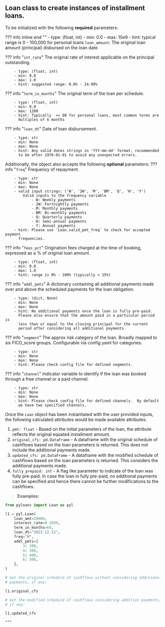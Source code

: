 ## Loan class to create instances of installment loans.

To be initialized with the following **required** parameters:

??? info inline end ""
        - type: (float, int)
        - min: 0.0
        - max: 10e9
        - hint: typical range is 0 - 100,000 for personal loans
`loan_amount`: The original loan amount (principal) disbursed on the loan date.

??? info "`int_rate`"
    The original rate of interest applicable on the principal outstanding.

        - type: (float, int)
        - min: 0.0
        - max: 1.0
        - hint: suggested range: 0.0% - 24.99%
??? info "`term_in_months`"
    The original term of the loan per schedule.

        - type: (float, int)
        - min: 0.0
        - max: 1200
        - hint: Typically  <= 80 for personal loans, most common terms are
          multiples of 6 months
??? info "`loan_dt`"
    Date of loan disbursement.

        - type: str
        - min: None
        - max: None
        - hint: Any valid dates strings in 'YYY-mm-dd' format, recommended
          to be after 1970-01-01 to avoid any unexpected errors.

Additionally, the object also accepts the following **optional** parameters:
??? info "`freq`"
    Frequency of repayment.

        - type: str
        - min: None
        - max: None
        - valid input strings: ('W', '2W', 'M', 'BM', 'Q', 'H', 'Y')
            Valid inputs to the frequency variable
                - W: Weekly payments
                - 2W: Fortnightly payments
                - M: Monthly payments
                - BM: Bi-monthly payments
                - Q: Quarterly payments
                - H: Semi-annual payments
                - Y: Annual payments
        - hint: Please use `Loan.valid_pmt_freq` to check for accepted payment
          frequencies.
??? info "`fees_pct`"
    Origination fees charged at the time of booking, expressed as a % of
    original loan amount.

        - type: (float, int)
        - min: 0.0
        - max: 1.0
        - hint: range is 0% - 100% (typically < 15%)
??? info "`addl_pmts`"
    A dictionary containing all additional payments made over and above the
    scheduled payments for the loan obligation.

        - type: (dict, None)
        - min: None
        - max: None
        - hint: No additional payments once the loan is fully pre-paid.
          Please also ensure that the amount paid in a particular period is
          less than or equal to the closing principal for the current
          period after considering all additional payments.
??? info "`segment`"
    The approx risk category of the loan. Broadly mapped to six FICO_score
    groups. Configurable via config.yaml for categories.

        - type: str
        - min: None
        - max: None
        - hint: Please check config file for defined segments.
??? info "`channel`"
    Indicator variable to identify if the loan was booked through a free
    channel or a paid channel.

        - type: str
        - min: None
        - max: None
        - hint: Please check config file for defined channels.  By default
          we have two specified channels.

Once the `Loan` object has been instantiated with the user provided inputs,
the following calculated attributes would be made available attributes:

1. `pmt: float` - Based on the initial parameters of the loan,
the attribute reflects the original equated installment amount.
2.  `original_cfs: pd.DataFrame` - A dataframe with the original
schedule of cashflows based on the loan parameters is returned. This
does not include the additional payments made.
3. `updated_cfs: pd.DataFrame` - A dataframe with the modified
schedule of cashflows based on the loan parameters is returned. This
considers the additional payments made.
4. `fully_prepaid: int` - A flag like parameter to indicate of the loan
was fully pre-paid. In case the loan in fully pre-paid, no additional
payments can be specified and hence there cannot be further
modifications to the cashflows.

>**Examples:**
```python
from pyloans import Loan as pyl

l1 = pyl.Loan(
    loan_amt=20000,
    interest_rate=0.1099,
    term_in_months=60,
    loan_dt="2022-12-12",
    freq="M",
    addl_pmts={
        3: 200,
        4: 300,
        5: 400,
        6: 500,
    },
)

# Get the original schedule of cashflows without considering additional
# payments, if any:

l1.original_cfs

# Get the modified schedule of cashflows considering addition payments,
# if any:

l1.updated_cfs
```
    """
